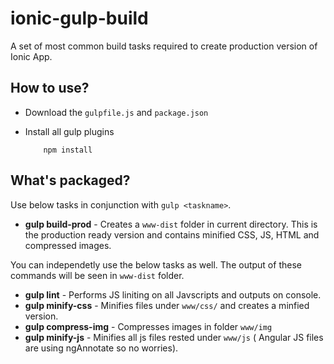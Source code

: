 # ionic-gulp-build
A set of most common build tasks required to create production version of Ionic App.

## How to use?
  - Download the `gulpfile.js` and `package.json`
  - Install all gulp plugins

    ```javscript
        npm install
    ```
## What's packaged?

Use below tasks in conjunction with `gulp <taskname>`.

- **gulp build-prod** - Creates a `www-dist` folder in current directory. This is the production ready version and contains minified CSS, JS, HTML and compressed images.

You can independetly use the below tasks as well. The output of these commands will be seen in `www-dist` folder.

- **gulp lint** - Performs JS liniting on all Javscripts and outputs on console. 
- **gulp minify-css** - Minifies files under `www/css/` and creates a minfied version.
- **gulp compress-img** - Compresses images in folder `www/img`
- **gulp minify-js** - Minifies all js files rested under `www/js` ( Angular JS files are using ngAnnotate so no worries).

